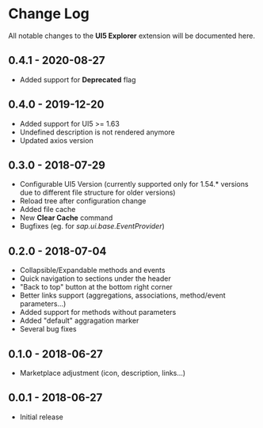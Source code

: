 # Change Log
All notable changes to the **UI5 Explorer** extension will be documented here.

## 0.4.1 - 2020-08-27
- Added support for **Deprecated** flag

## 0.4.0 - 2019-12-20
- Added support for UI5 >= 1.63
- Undefined description is not rendered anymore
- Updated axios version

## 0.3.0 - 2018-07-29
- Configurable UI5 Version (currently supported only for 1.54.* versions due to different file structure for older versions)
- Reload tree after configuration change
- Added file cache
- New **Clear Cache** command
- Bugfixes (eg. for *sap.ui.base.EventProvider*)

## 0.2.0 - 2018-07-04
- Collapsible/Expandable methods and events
- Quick navigation to sections under the header
- "Back to top" button at the bottom right corner
- Better links support (aggregations, associations, method/event parameters...)
- Added support for methods without parameters
- Added "default" aggragation marker
- Several bug fixes

## 0.1.0 - 2018-06-27
- Marketplace adjustment (icon, description, links...)

## 0.0.1 - 2018-06-27
- Initial release